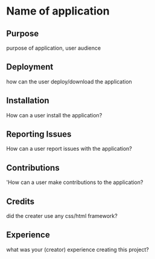 # Name of application

## Purpose
purpose of application, user audience

## Deployment
how can the user deploy/download the application

## Installation
How can a user install the application?

## Reporting Issues
How can a user report issues with the application?

## Contributions
'How can a user make contributions to the application?

## Credits
did the creater use any css/html framework?

## Experience 
what was your (creator) experience creating this project?



